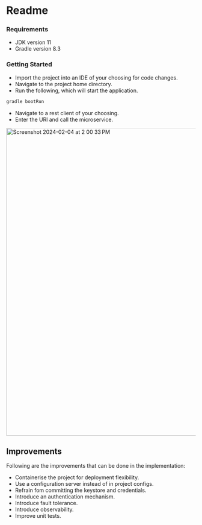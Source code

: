 # Readme

### Requirements
* JDK version 11
* Gradle version 8.3

### Getting Started
* Import the project into an IDE of your choosing for code changes.
* Navigate to the project home directory.
* Run the following, which will start the application.
```bash
gradle bootRun
```
* Navigate to a rest client of your choosing.
* Enter the URl and call the microservice.
<img width="817" alt="Screenshot 2024-02-04 at 2 00 33 PM" src="https://github.com/ctharindace/two-way-ssl-helloworld/assets/3063347/d33d7c17-fa30-4f07-b8f5-ab19d0df087f">

## Improvements
Following are the improvements that can be done in the implementation:

* Containerise the project for deployment flexibility.
* Use a configuration server instead of in project configs.
* Refrain fom committing the keystore and credentials.
* Introduce an authentication mechanism.
* Introduce fault tolerance.
* Introduce observability.
* Improve unit tests.
